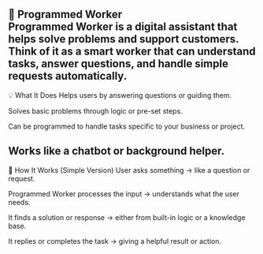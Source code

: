 🧠 Programmed Worker </br>
Programmed Worker is a digital assistant that helps solve problems and support customers. Think of it as a smart worker that can understand tasks, answer questions, and handle simple requests automatically.
--------------------------------------------------------------------------------------------------------------------------------

💡 What It Does
Helps users by answering questions or guiding them.

Solves basic problems through logic or pre-set steps.

Can be programmed to handle tasks specific to your business or project.

Works like a chatbot or background helper.
---------------------------------------------------------------------------------------------------------------------------------

🔧 How It Works (Simple Version)
User asks something → like a question or request.

Programmed Worker processes the input → understands what the user needs.

It finds a solution or response → either from built-in logic or a knowledge base.

It replies or completes the task → giving a helpful result or action.

